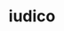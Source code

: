 ---
title: iudico
ch: [r]
meaning: to judge, consider
pos: verb
inf: iudicare
secondppstem: iudic
infend: are
thirdpp: iudicavi
fourthpp: iudicatus
conjugation: first
---
